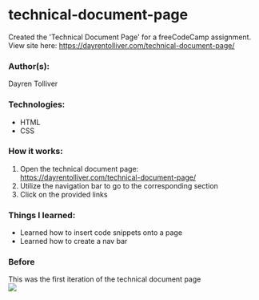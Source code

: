 # technical-document-page
Created the 'Technical Document Page' for a freeCodeCamp assignment.
View site here: https://dayrentolliver.com/technical-document-page/

### Author(s):
Dayren Tolliver

### Technologies:
* HTML
* CSS

### How it works:
1. Open the technical document page: https://dayrentolliver.com/technical-document-page/
2. Utilize the navigation bar to go to the corresponding section
3. Click on the provided links 

### Things I learned:
* Learned how to insert code snippets onto a page
* Learned how to create a nav bar


### Before
This was the first iteration of the technical document page <br/>
![](https://media.giphy.com/media/MXLu2mdEgKulLmrbit/giphy.gif)
